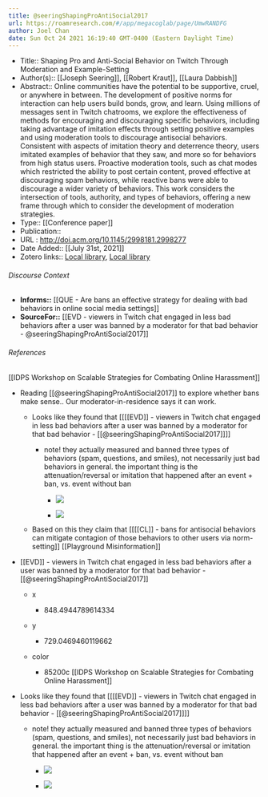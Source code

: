 ```yaml
---
title: @seeringShapingProAntiSocial2017
url: https://roamresearch.com/#/app/megacoglab/page/UmwRANDFG
author: Joel Chan
date: Sun Oct 24 2021 16:19:40 GMT-0400 (Eastern Daylight Time)
---
```


- Title:: Shaping Pro and Anti-Social Behavior on Twitch Through Moderation and Example-Setting
- Author(s):: [[Joseph Seering]], [[Robert Kraut]], [[Laura Dabbish]]
- Abstract:: Online communities have the potential to be supportive, cruel, or anywhere in between. The development of positive norms for interaction can help users build bonds, grow, and learn. Using millions of messages sent in Twitch chatrooms, we explore the effectiveness of methods for encouraging and discouraging specific behaviors, including taking advantage of imitation effects through setting positive examples and using moderation tools to discourage antisocial behaviors. Consistent with aspects of imitation theory and deterrence theory, users imitated examples of behavior that they saw, and more so for behaviors from high status users. Proactive moderation tools, such as chat modes which restricted the ability to post certain content, proved effective at discouraging spam behaviors, while reactive bans were able to discourage a wider variety of behaviors. This work considers the intersection of tools, authority, and types of behaviors, offering a new frame through which to consider the development of moderation strategies.
- Type:: [[Conference paper]]
- Publication::
- URL : http://doi.acm.org/10.1145/2998181.2998277
- Date Added:: [[July 31st, 2021]]
- Zotero links:: [Local library](zotero://select/groups/2451508/items/9IU8ZLH2), [Local library](https://www.zotero.org/groups/2451508/items/9IU8ZLH2)

###### Discourse Context

- **Informs::** [[QUE - Are bans an effective strategy for dealing with bad behaviors in online social media settings]]
- **SourceFor::** [[EVD - viewers in Twitch chat engaged in less bad behaviors after a user was banned by a moderator for that bad behavior - @seeringShapingProAntiSocial2017]]

###### References

[[IDPS Workshop on Scalable Strategies for Combating Online Harassment]]

- Reading [[@seeringShapingProAntiSocial2017]] to explore whether bans make sense.. Our moderator-in-residence says it can work.

    - Looks like they found that [[[[EVD]] - viewers in Twitch chat engaged in less bad behaviors after a user was banned by a moderator for that bad behavior - [[@seeringShapingProAntiSocial2017]]]]

        - note! they actually measured and banned three types of behaviors (spam, questions, and smiles), not necessarily just bad behaviors in general. the important thing is the attenuation/reversal or imitation that happened after an event + ban, vs. event without ban

            - ![](https://firebasestorage.googleapis.com/v0/b/firescript-577a2.appspot.com/o/imgs%2Fapp%2Fmegacoglab%2FFrj9i0ZggX.png?alt=media&token=edac68fd-536e-48d3-a364-b6b17958408e)

            - ![](https://firebasestorage.googleapis.com/v0/b/firescript-577a2.appspot.com/o/imgs%2Fapp%2Fmegacoglab%2FMknhTq3nsv.png?alt=media&token=f67bb77b-f29c-4b60-a6f0-0c9744fa79d5)

    - Based on this they claim that [[[[CL]] - bans for antisocial behaviors can mitigate contagion of those behaviors to other users via norm-setting]]
[[Playground Misinformation]]

- [[EVD]] - viewers in Twitch chat engaged in less bad behaviors after a user was banned by a moderator for that bad behavior - [[@seeringShapingProAntiSocial2017]]

    - x

        - 848.4944789614334

    - y

        - 729.0469460119662

    - color

        - 85200c
[[IDPS Workshop on Scalable Strategies for Combating Online Harassment]]

- Looks like they found that [[[[EVD]] - viewers in Twitch chat engaged in less bad behaviors after a user was banned by a moderator for that bad behavior - [[@seeringShapingProAntiSocial2017]]]]

    - note! they actually measured and banned three types of behaviors (spam, questions, and smiles), not necessarily just bad behaviors in general. the important thing is the attenuation/reversal or imitation that happened after an event + ban, vs. event without ban

        - ![](https://firebasestorage.googleapis.com/v0/b/firescript-577a2.appspot.com/o/imgs%2Fapp%2Fmegacoglab%2FFrj9i0ZggX.png?alt=media&token=edac68fd-536e-48d3-a364-b6b17958408e)

        - ![](https://firebasestorage.googleapis.com/v0/b/firescript-577a2.appspot.com/o/imgs%2Fapp%2Fmegacoglab%2FMknhTq3nsv.png?alt=media&token=f67bb77b-f29c-4b60-a6f0-0c9744fa79d5)
